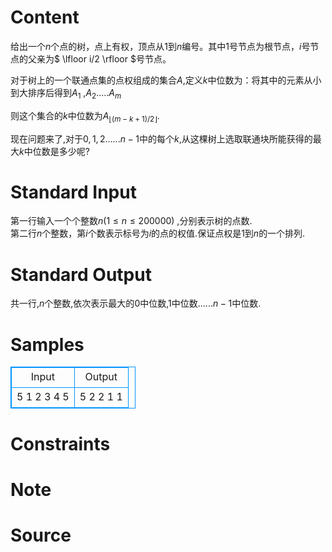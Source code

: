 
# Content

给出一个$n$个点的树，点上有权，顶点从$1$到$n$编号。其中$1$号节点为根节点，$i$号节点的父亲为$ \lfloor i/2 \rfloor $号节点。


对于树上的一个联通点集的点权组成的集合$A$,定义$k$中位数为：将其中的元素从小到大排序后得到$A_1$ ,$A_2$.....$A_m$

则这个集合的$k$中位数为$A_{\lfloor (m-k+1)/2 \rfloor}$.

现在问题来了,对于${0,1,2......n-1}$中的每个$k$,从这棵树上选取联通块所能获得的最大$k$中位数是多少呢?

# Standard Input

第一行输入一个个整数$n (1\leq n\leq 200000)$ ,分别表示树的点数.  
第二行$n$个整数，第$i$个数表示标号为$i$的点的权值.保证点权是$1$到$n$的一个排列.

# Standard Output

共一行,$n$个整数,依次表示最大的$0$中位数,$1$中位数......$n-1$中位数.

# Samples

<style>
        table,table tr th, table tr td { border:1px solid #0094ff; }
        table { width: 200px; min-height: 25px; line-height: 25px; text-align: center; border-collapse: collapse;}   
    </style>
<table>
	<tr>
		<td>Input</td>
		<td>Output</td>
	</tr>
<tr><td>5
1 2 3 4 5</td><td>5 2 2 1 1</td></tr></table>


# Constraints



# Note



# Source



